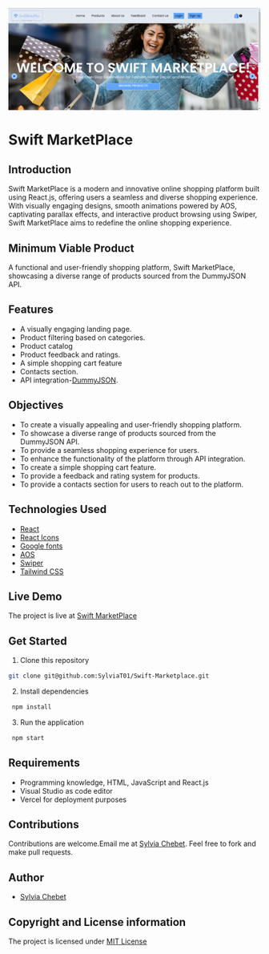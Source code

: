 ![Home Page Screenshot](/src/assets/FrontPage.png)

# Swift MarketPlace
## Introduction
Swift MarketPlace is a modern and innovative online shopping platform built using React.js, offering users a seamless and diverse shopping experience. With visually engaging designs, smooth animations powered by AOS, captivating parallax effects, and interactive product browsing using Swiper, Swift MarketPlace aims to redefine the online shopping experience.

## Minimum Viable Product
A functional and user-friendly shopping platform, Swift MarketPlace, showcasing a diverse range of products sourced from the DummyJSON API. 
## Features
- A visually engaging landing page.
- Product filtering based on categories.
- Product catalog
- Product feedback and ratings.
- A simple shopping cart feature 
- Contacts section.
- API integration-[DummyJSON](https://dummyjson.com/).
## Objectives
- To create a visually appealing and user-friendly shopping platform.
- To showcase a diverse range of products sourced from the DummyJSON API.
- To provide a seamless shopping experience for users.
- To enhance the functionality of the platform through API integration.
- To create a simple shopping cart feature.
- To provide a feedback and rating system for products.
- To provide a contacts section for users to reach out to the platform.

## Technologies Used
- [React](https://reactjs.org/)
- [React Icons](https://react-icons.github.io/react-icons/)
- [Google fonts](https://fonts.google.com/)
- [AOS](https://michalsnik.github.io/aos/)
- [Swiper](https://swiperjs.com/react)
- [Tailwind CSS](https://tailwindcss.com/)

## Live Demo
The project is live at [Swift MarketPlace](https://swift-marketplace.vercel.app/)

## Get Started
1. Clone this repository
```bash
git clone git@github.com:SylviaT01/Swift-Marketplace.git 
```
2. Install dependencies
```bash
 npm install 
 ```
3. Run the application
```bash
 npm start
 ```

## Requirements
- Programming knowledge, HTML, JavaScript and React.js
- Visual Studio as code editor
- Vercel for deployment purposes

## Contributions
Contributions are welcome.Email me at [Sylvia Chebet](sylviachebet03@gmail.com).
Feel free to fork and make pull requests.

## Author
- [Sylvia Chebet](https://github.com/SylviaT01)

## Copyright and License information
The project is licensed under [MIT License](LICENSE)







